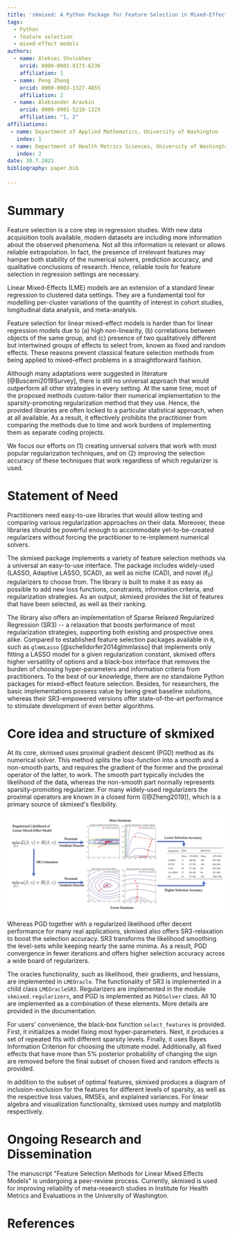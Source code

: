 ```yaml
---
title: 'skmixed: A Python Package for Feature Selection in Mixed-Effect Models'
tags:
  - Python
  - feature selection
  - mixed-effect models
authors:
  - name: Aleksei Sholokhov
    orcid: 0000-0001-8173-6236
    affiliation: 1
  - name: Peng Zheng
    orcid: 0000-0003-1327-4855
    affiliation: 2
  - name: Aleksander Aravkin
    orcid: 0000-0001-5210-132X
    affiliation: "1, 2"
affiliations:
 - name: Department of Applied Mathematics, University of Washington
   index: 1
 - name: Department of Health Metrics Sciences, University of Washington
   index: 2
date: 30.7.2021
bibliography: paper.bib

---
```


# Summary
Feature selection is a core step in regression studies. With new data acquisition tools available, modern datasets are including more information about the observed phenomena. Not all this information is relevant or allows reliable extrapolation. In fact, the presence of irrelevant features may hamper both  stability of the numerical solvers, prediction accuracy, and qualitative conclusions of research. Hence, reliable tools for feature selection in regression settings are necessary.

Linear Mixed-Effects (LME) models are an extension of a standard linear regression to clustered data settings. They are a fundamental tool for modelling per-cluster variations of the quantity of interest in cohort studies, longitudinal data analysis, and meta-analysis.

Feature selection for linear mixed-effect models is harder than for linear regression models due to (a) high non-linearity, (b) correlations between objects of the same group, and (c) presence of two qualitatively different but intertwined groups of effects to select from, known as fixed and random effects. These reasons prevent classical feature selection methods from being applied to  mixed-effect problems in a straightforward fashion. 

Although many adaptations were suggested in literature [@Buscemi2019Survey], there is still no universal approach that would outperform all other strategies in every setting. At the same time, most of the proposed methods custom-tailor their numerical implementation to the sparsity-promoting regularization method that they use. Hence, the provided libraries are often locked to a particular statistical approach, when at all available. As a result, it effectively prohibits the practitioner from comparing the methods due to time and work burdens of implementing them as separate coding projects.

We focus our efforts on (1) creating universal solvers that work with most popular regularization techniques, and on (2) improving the selection accuracy of these techniques that work regardless of which regularizer is used.  

# Statement of Need
Practitioners need easy-to-use libraries that would allow testing and comparing various regularization approaches on their data. Moreover, these libraries should be powerful enough to accommodate yet-to-be-created regularizers without forcing the practitioner to re-implement numerical solvers.

The skmixed package implements a variety of feature selection methods via a universal an easy-to-use interface. The package includes widely-used (LASSO, Adaptive LASSO, SCAD), as well as niche (CAD), and novel ($\ell_0$) regularizers to choose from. The library is built to make it as easy as possible to add new loss functions, constraints, information criteria, and regularization strategies. As an output, skmixed provides the list of features that have been selected, as well as their ranking.

 The library also offers an implementation of Sparse Relaxed Regularized Regression (SR3) -- a relaxation that boosts performance of most regularization strategies, supporting both existing and prospective ones alike. Compared to established feature selection packages available in `R`, such as `glmmLasso` [@schelldorfer2014glmmlasso] that implements only fitting a LASSO model for a given regularization constant, skmixed offers higher versatility of options and a black-box interface that removes the burden of choosing hyper-parameters and information criteria from practitioners. To the best of our knowledge, there are no standalone Python packages for mixed-effect feature selection. Besides, for researchers, the basic implementations possess value by being great baseline solutions, whereas their SR3-empowered versions offer state-of-the-art performance to stimulate development of even better algorithms.

# Core idea and structure of skmixed

At its core, skmixed uses proximal gradient descent (PGD) method as its numerical solver. This method splits the loss-function into a smooth and a non-smooth parts, and requires the gradient of the former and the proximal operator of the latter, to work. The smooth part typically includes the likelihood of the data, whereas the non-smooth part normally represents sparsity-promoting regularizer. For many widely-used regularizers the proximal operators are known in a closed form ([@Zheng2019]), which is a primary source of skmixed's flexibility. 

![Summary of skmixed method [@LINK].\label{fig:RENT}](images/summary_picture.png)

Whereas PGD together with a regularized likelihood offer decent performance for many real applications, skmixed also offers SR3-relaxation to boost the selection accuracy. SR3 transforms the likelihood smoothing the level-sets while keeping nearly the same minima. As a result, PGD convergence in fewer iterations and offers higher selection accuracy across a wide board of regularizers.

The oracles functionality, such as likelihood, their gradients, and hessians, are implemented in `LMEOracle`. The functionality of SR3 is implemented in a child class `LMEOracleSR3`. Regularizers are implemented in the module `skmixed.regularizers`, and PGD is implemented as `PGDSolver` class. All 10 are implemented as a combination of these elements. More details are provided in the documentation.
 
For users' convenience, the black-box function `select_features` is provided. First, it initializes a model fixing most hyper-parameters. Next, it produces a set of repeated fits with different sparsity levels. Finally, it uses Bayes Information Criterion for choosing the ultimate model. Additionally, all fixed effects that have more than 5% posterior probability of changing the sign are removed before the final subset of chosen fixed and random effects is provided.

In addition to the subset of optimal features, skmixed produces a diagram of inclusion-exclusion for the features for different levels of sparsity, as well as the respective loss values, RMSEs, and explained variances. For linear algebra and visualization functionality, skmixed uses numpy and matplotlib respectively.

# Ongoing Research and Dissemination
The manuscript "Feature Selection Methods for Linear Mixed Effects Models" is undergoing a peer-review process. Currently, skmixed is used for improving reliability of meta-research studies in Institute for Health Metrics and Evaluations in the University of Washington.

# References
